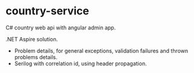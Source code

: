 # country-service
C# country web api with angular admin app.

.NET Aspire solution.

- Problem details, for general exceptions, validation failures and thrown problems details.
- Serilog with correlation id, using header propagation.

